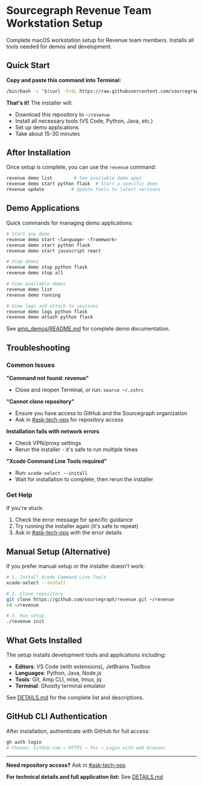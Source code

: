 # Sourcegraph Revenue Team Workstation Setup

Complete macOS workstation setup for Revenue team members. Installs all tools needed for demos and development.

## Quick Start

**Copy and paste this command into Terminal:**

```bash
/bin/bash -c "$(curl -fsSL https://raw.githubusercontent.com/sourcegraph/revenue/main/install.sh)"
```

**That's it!** The installer will:
- Download this repository to `~/revenue`
- Install all necessary tools (VS Code, Python, Java, etc.)
- Set up demo applications
- Take about 15-30 minutes

## After Installation

Once setup is complete, you can use the `revenue` command:

```bash
revenue demo list        # See available demo apps
revenue demo start python flask  # Start a specific demo
revenue update          # Update tools to latest versions
```

## Demo Applications

Quick commands for managing demo applications:

```bash
# Start any demo
revenue demo start <language> <framework>
revenue demo start python flask
revenue demo start javascript react

# Stop demos
revenue demo stop python flask
revenue demo stop all

# View available demos
revenue demo list
revenue demo running

# View logs and attach to sessions
revenue demo logs python flask
revenue demo attach python flask
```

See [amp_demos/README.md](amp_demos/README.md) for complete demo documentation.

## Troubleshooting

### Common Issues

**"Command not found: revenue"**
- Close and reopen Terminal, or run: `source ~/.zshrc`

**"Cannot clone repository"**
- Ensure you have access to GitHub and the Sourcegraph organization
- Ask in [#ask-tech-ops](https://sourcegraph.slack.com/archives/C01CSS3TC75) for repository access

**Installation fails with network errors**
- Check VPN/proxy settings
- Rerun the installer - it's safe to run multiple times

**"Xcode Command Line Tools required"**
- Run: `xcode-select --install`
- Wait for installation to complete, then rerun the installer

### Get Help

If you're stuck:
1. Check the error message for specific guidance
2. Try running the installer again (it's safe to repeat)
3. Ask in [#ask-tech-ops](https://sourcegraph.slack.com/archives/C01CSS3TC75) with the error details

## Manual Setup (Alternative)

If you prefer manual setup or the installer doesn't work:

```bash
# 1. Install Xcode Command Line Tools
xcode-select --install

# 2. Clone repository
git clone https://github.com/sourcegraph/revenue.git ~/revenue
cd ~/revenue

# 3. Run setup
./revenue init
```

## What Gets Installed

The setup installs development tools and applications including:
- **Editors**: VS Code (with extensions), JetBrains Toolbox
- **Languages**: Python, Java, Node.js
- **Tools**: Git, Amp CLI, mise, tmux, jq
- **Terminal**: Ghostty terminal emulator

See [DETAILS.md](DETAILS.md) for the complete list and descriptions.

## GitHub CLI Authentication

After installation, authenticate with GitHub for full access:

```bash
gh auth login
# Choose: GitHub.com → HTTPS → Yes → Login with web browser
```

---

**Need repository access?** Ask in [#ask-tech-ops](https://sourcegraph.slack.com/archives/C01CSS3TC75)

**For technical details and full application list:** See [DETAILS.md](DETAILS.md)
